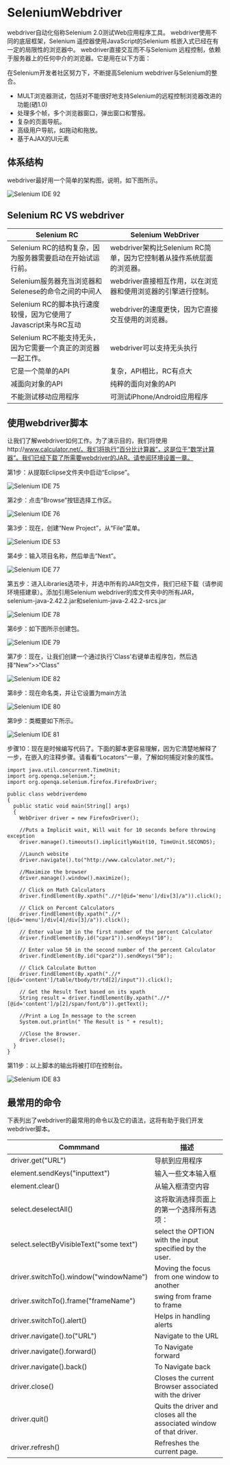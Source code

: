 # SeleniumWebdriver

webdriver自动化俗称Selenium 2.0测试Web应用程序工具。 webdriver使用不同的底层框架，Selenium 遥控器使用JavaScript的Selenium 核嵌入式已经在有一定的局限性的浏览器中。 webdriver直接交互而不与Selenium 远程控制，依赖于服务器上的任何中介的浏览器。它是用在以下方面：

在Selenium开发者社区努力下，不断提高Selenium webdriver与Selenium的整合。

- MULT浏览器测试，包括对不能很好地支持Selenium的远程控制浏览器改进的功能(硒1.0)
- 处理多个帧，多个浏览器窗口，弹出窗口和警报。
- 复杂的页面导航。
- 高级用户导航，如拖动和拖放。
- 基于AJAX的UI元素

## 体系结构

webdriver最好用一个简单的架构图，说明，如下图所示。

![Selenium IDE 92](http://www.yiibai.com/uploads/allimg/140927/1552021019-0.jpg)

## Selenium RC VS webdriver

| Selenium RC                              | Selenium WebDriver                       |
| ---------------------------------------- | ---------------------------------------- |
| Selenium RC的结构复杂，因为服务器需要启动在开始试运行前。       | webdriver架构比Selenium RC简单，因为它控制着从操作系统层面的浏览器。 |
| Selenium服务器充当浏览器和Selenese的命令之间的中间人       | webdriver直接相互作用，以在浏览器和使用浏览器的引擎进行控制。      |
| Selenium RC的脚本执行速度较慢，因为它使用了Javascript来与RC互动 | webdriver的速度更快，因为它直接交互使用的浏览器。            |
| Selenium RC不能支持无头，因为它需要一个真正的浏览器一起工作。     | webdriver可以支持无头执行                        |
| 它是一个简单的API                               | 复杂，API相比，RC有点大                           |
| 减面向对象的API                                | 纯粹的面向对象的API                              |
| 不能测试移动应用程序                               | 可测试iPhone/Android应用程序                    |

## 使用webdriver脚本

让我们了解webdriver如何工作。为了演示目的，我们将使用http://www.calculator.net/。我们将执行“百分比计算器”，这是位于“数学计算器”。我们已经下载了所需要webdriver的JAR。请参阅环境设置一章。

第1步：从提取Eclipse文件夹中启动“Eclipse”。

![Selenium IDE 75](http://www.yiibai.com/uploads/allimg/140927/155202FI-1.jpg)

第2步：点击“Browse”按钮选择工作区。

![Selenium IDE 76](http://www.yiibai.com/uploads/allimg/140927/155202N25-2.jpg)

第3步：现在，创建“New Project”，从“File”菜单。

![Selenium IDE 53](http://www.yiibai.com/uploads/allimg/140927/15520252Y-3.jpg)

第4步：输入项目名称，然后单击“Next”。

![Selenium IDE 77](http://www.yiibai.com/uploads/allimg/140927/15520222B-4.jpg)

第五步：进入Libraries选项卡，并选中所有的JAR包文件，我们已经下载（请参阅环境搭建章）。添加引用Selenium webdriver的库文件夹中的所有JAR，selenium-java-2.42.2.jar和selenium-java-2.42.2-srcs.jar

![Selenium IDE 78](http://www.yiibai.com/uploads/allimg/140927/1552024Q3-5.jpg)

第6步：如下图所示创建包。

![Selenium IDE 79](http://www.yiibai.com/uploads/allimg/140927/15520230F-6.jpg)

第7步：现在，让我们创建一个通过执行'Class'右键单击程序包，然后选择“New”>>“Class”

![Selenium IDE 82](http://www.yiibai.com/uploads/allimg/140927/1552023F6-7.jpg)

第8步：现在命名类，并让它设置为main方法

![Selenium IDE 80](http://www.yiibai.com/uploads/allimg/140927/15520253B-8.jpg)

第9步：类概要如下所示。

![Selenium IDE 81](http://www.yiibai.com/uploads/allimg/140927/1552025358-9.jpg)

步骤10：现在是时候编写代码了。下面的脚本更容易理解，因为它清楚地解释了一步，在嵌入的注释步骤。请看看“Locators”一章，了解如何捕捉对象的属性。

```
import java.util.concurrent.TimeUnit;
import org.openqa.selenium.*;
import org.openqa.selenium.firefox.FirefoxDriver;

public class webdriverdemo
{
  public static void main(String[] args)
  {
	WebDriver driver = new FirefoxDriver();

    //Puts a Implicit wait, Will wait for 10 seconds before throwing exception
	driver.manage().timeouts().implicitlyWait(10, TimeUnit.SECONDS);

    //Launch website
	driver.navigate().to("http://www.calculator.net/");
	
	//Maximize the browser
	driver.manage().window().maximize();

    // Click on Math Calculators
	driver.findElement(By.xpath(".//*[@id='menu']/div[3]/a")).click();
  
    // Click on Percent Calculators
	driver.findElement(By.xpath(".//*[@id='menu']/div[4]/div[3]/a")).click();

	// Enter value 10 in the first number of the percent Calculator
    driver.findElement(By.id("cpar1")).sendKeys("10");

    // Enter value 50 in the second number of the percent Calculator
    driver.findElement(By.id("cpar2")).sendKeys("50");
    
    // Click Calculate Button
    driver.findElement(By.xpath(".//*[@id='content']/table/tbody/tr/td[2]/input")).click();

    // Get the Result Text based on its xpath
    String result = driver.findElement(By.xpath(".//*[@id='content']/p[2]/span/font/b")).getText();
    
	//Print a Log In message to the screen
    System.out.println(" The Result is " + result);
    
	//Close the Browser.
    driver.close();    
  }
}

```

第11步：以上脚本的输出将被打印在控制台。

![Selenium IDE 83](http://www.yiibai.com/uploads/allimg/140927/1552023408-10.jpg)

## 最常用的命令

下表列出了webdriver的最常用的命令以及它的语法，这将有助于我们开发webdriver脚本。

| Commmand                                | 描述                                       |
| --------------------------------------- | ---------------------------------------- |
| driver.get("URL")                       | 导航到应用程序                                  |
| element.sendKeys("inputtext")           | 输入一些文本输入框                                |
| element.clear()                         | 从输入框清空内容                                 |
| select.deselectAll()                    | 这将取消选择页面上的第一个选择所有选项：                     |
| select.selectByVisibleText("some text") | select the OPTION with the input specified by the user. |
| driver.switchTo().window("windowName")  | Moving the focus from one window to another |
| driver.switchTo().frame("frameName")    | swing from frame to frame                |
| driver.switchTo().alert()               | Helps in handling alerts                 |
| driver.navigate().to("URL")             | Navigate to the URL                      |
| driver.navigate().forward()             | To Navigate forward                      |
| driver.navigate().back()                | To Navigate back                         |
| driver.close()                          | Closes the current Browser associated with the driver |
| driver.quit()                           | Quits the driver and closes all the associated window of that driver. |
| driver.refresh()                        | Refreshes the current page.              |